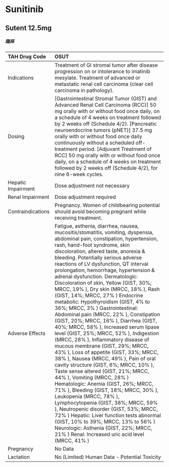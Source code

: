 # Sunitinib

## Sutent 12.5mg

##### 臨採

| TAH Drug Code      | OSUT                                                                                                                                                                                                                                                                                                                                                                                                                                                                                                                                                                                                                                                                                                                                                                                                                                                                                                                                                                                                                                                                                                                                                                                                                                                                                                                                                                             |
|:-------------------|:---------------------------------------------------------------------------------------------------------------------------------------------------------------------------------------------------------------------------------------------------------------------------------------------------------------------------------------------------------------------------------------------------------------------------------------------------------------------------------------------------------------------------------------------------------------------------------------------------------------------------------------------------------------------------------------------------------------------------------------------------------------------------------------------------------------------------------------------------------------------------------------------------------------------------------------------------------------------------------------------------------------------------------------------------------------------------------------------------------------------------------------------------------------------------------------------------------------------------------------------------------------------------------------------------------------------------------------------------------------------------------|
| Indications        | Treatment of GI stromal tumor after disease progression on or intolerance to imatinib mesylate. Treatment of advanced or metastatic renal cell carcinoma (clear cell carcinoma in pathology).                                                                                                                                                                                                                                                                                                                                                                                                                                                                                                                                                                                                                                                                                                                                                                                                                                                                                                                                                                                                                                                                                                                                                                                    |
| Dosing             | [Gastrointestinal Stromal Tumor (GIST) and Advanced Renal Cell Carcinoma (RCC)] 50 mg orally with or without food once daily, on a schedule of 4 weeks on treatment followed by 2 weeks off (Schedule 4/2). [Pancreatic neuroendocrine tumors (pNET)] 37.5 mg orally with or without food once daily continuously without a scheduled off-treatment period. [Adjuvant Treatment of RCC] 50 mg orally with or without food once daily, on a schedule of 4 weeks on treatment followed by 2 weeks off (Schedule 4/2), for nine 6-week cycles.                                                                                                                                                                                                                                                                                                                                                                                                                                                                                                                                                                                                                                                                                                                                                                                                                                      |
| Hepatic Impairment | Dose adjustment not necessary                                                                                                                                                                                                                                                                                                                                                                                                                                                                                                                                                                                                                                                                                                                                                                                                                                                                                                                                                                                                                                                                                                                                                                                                                                                                                                                                                    |
| Renal Impairment   | Dose adjustment required                                                                                                                                                                                                                                                                                                                                                                                                                                                                                                                                                                                                                                                                                                                                                                                                                                                                                                                                                                                                                                                                                                                                                                                                                                                                                                                                                         |
| Contraindications  | Pregnancy. Women of childbearing potential should avoid becoming pregnant while receiving treatment.                                                                                                                                                                                                                                                                                                                                                                                                                                                                                                                                                                                                                                                                                                                                                                                                                                                                                                                                                                                                                                                                                                                                                                                                                                                                             |
| Adverse Effects    | Fatigue, asthenia, diarrhea, nausea, mucositis/stomatitis, vomiting, dyspensia, abdominal pain, constipation, hypertension, rash, hand-foot syndrome, skin discoloration, altered taste, anorexia & bleeding. Potentially serious adverse reactions of LV dysfunction, QT interval prolongation, hemorrhage, hypertension & adrenal dysfunction. Dermatologic: Discoloration of skin, Yellow (GIST, 30%; MRCC, 19% ), Dry skin (MRCC, 18% ), Rash (GIST, 14%; MRCC, 27% ) Endocrine metabolic: Hypothyroidism (GIST, 4% to 36%; MRCC, 3% ) Gastrointestinal: Abdominal pain (MRCC, 22% ), Constipation (GIST, 20%; MRCC, 16% ), Diarrhea (GIST, 40%; MRCC, 58% ), Increased serum lipase level (GIST, 25%; MRCC, 52% ), Indigestion (MRCC, 28% ), Inflammatory disease of mucous membrane (GIST, 29%; MRCC, 43% ), Loss of appetite (GIST, 33%; MRCC, 38% ), Nausea (MRCC, 49% ), Pain of oral cavity structure (GIST, 6%; MRCC, 10% ), Taste sense altered (GIST, 21%; MRCC, 44% ), Vomiting (MRCC, 28% ) Hematologic: Anemia (GIST, 26%; MRCC, 71% ), Bleeding (GIST, 18%; MRCC, 30% ), Leukopenia (MRCC, 78% ), Lymphocytopenia (GIST, 38%; MRCC, 59% ), Neutropenic disorder (GIST, 53%; MRCC, 72% ) Hepatic: Liver function tests abnormal (GIST, 10% to 39%; MRCC, 13% to 56% ) Neurologic: Asthenia (GIST, 22%; MRCC, 21% ) Renal: Increased uric acid level (MRCC, 41% ) |
| Pregnancy          | No Data                                                                                                                                                                                                                                                                                                                                                                                                                                                                                                                                                                                                                                                                                                                                                                                                                                                                                                                                                                                                                                                                                                                                                                                                                                                                                                                                                                          |
| Lactation          | No (Limited) Human Data - Potential Toxicity                                                                                                                                                                                                                                                                                                                                                                                                                                                                                                                                                                                                                                                                                                                                                                                                                                                                                                                                                                                                                                                                                                                                                                                                                                                                                                                                     |

